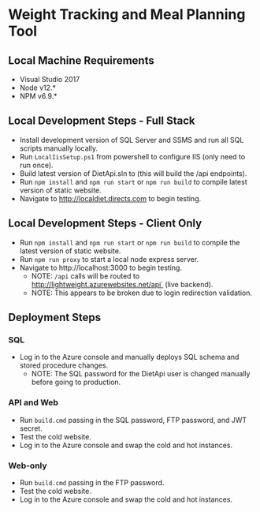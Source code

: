 # Weight Tracking and Meal Planning Tool

## Local Machine Requirements

- Visual Studio 2017
- Node v12.*
- NPM v6.9.*

## Local Development Steps - Full Stack

- Install development version of SQL Server and SSMS and run all SQL scripts manually locally.
- Run `LocalIisSetup.ps1` from powershell to configure IIS (only need to run once).
- Build latest version of DietApi.sln to (this will build the /api endpoints).
- Run `npm install` and `npm run start` or `npm run build` to compile latest version of static website.
- Navigate to http://localdiet.directs.com to begin testing.

## Local Development Steps - Client Only

- Run `npm install` and `npm run start` or `npm run build` to compile the latest version of static website.
- Run `npm run proxy` to start a local node express server.
- Navigate to http://localhost:3000 to begin testing.
	- NOTE: `/api` calls will be routed to http://lightweight.azurewebsites.net/api` (live backend).
	- NOTE: This appears to be broken due to login redirection validation.

## Deployment Steps

### SQL

- Log in to the Azure console and manually deploys SQL schema and stored procedure changes.
	- NOTE: The SQL password for the DietApi user is changed manually before going to production.

### API and Web

- Run `build.cmd` passing in the SQL password, FTP password, and JWT secret.
- Test the cold website.
- Log in to the Azure console and swap the cold and hot instances.

### Web-only

- Run `build.cmd` passing in the FTP password.
- Test the cold website.
- Log in to the Azure console and swap the cold and hot instances.
